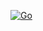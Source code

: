 [![Go](https://github.com/keyplate/pomoteam/actions/workflows/go.yml/badge.svg)](https://github.com/keyplate/pomoteam/actions/workflows/go.yml)
